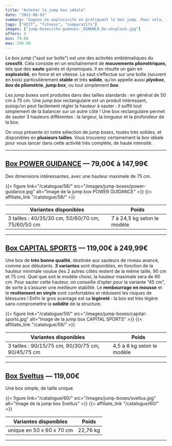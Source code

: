 ```yaml
---
title: "Acheter la jump box idéale"
date: "2022-08-03"
summary: "Gagnez en explosivité en pratiquant le box jump. Pour cela, il vous faut une box de pliométrie adaptée à vos objectifs."
tags: ["HIIT", "fitness", "comparatifs"]
images: ["jump-boxes/chu-gummies-_EGNbWLR_Do-unsplash.jpg"]
offers: 3
min: 79.00
max: 249.99
---
```

Le *box jump* (“saut sur boîte”) est une des activités emblématiques du
**crossfit**. Cela consiste en un enchaînement de **mouvements pliométriques**,
tels que des **sauts** gainés et dynamiques. Il en résulte un gain en
**explosivité**, en force et en vitesse. Le saut s’effectue sur une boîte
(souvent en bois) particulièrement **stable** et très **solide**, qu’on appelle
aussi ***plyobox***, ***box* de pliométrie**, ***jump box***, ou tout simplement ***box***.

Les *jump boxes* sont produites dans des tailles standards : en général
de 50 cm à 75 cm. Une *jump box* rectangulaire est un produit intéressant,
puisqu’on peut facilement régler la hauteur à sauter : il suffit tout
simplement de la balancer sur un autre côté !  Une box rectangulaire
permet de sauter 3 hauteurs différentes : la largeur, la longueur et
la profondeur de la box.

On vous présente ici notre sélection de *jump boxes*, toutes très solides,
et disponibles en **plusieurs tailles**. Vous trouverez certainement la *box*
idéale pour vous lancer dans cette activité très complète, de haute
intensité.

---
## [Box POWER GUIDANCE](/catalogue/58/) — 79,00€ à 147,99€

Des dimensions intéressantes, avec une hauteur maximale de 75 cm.

{{< figure link="/catalogue/58/" src="/images/jump-boxes/power-guidance.jpg" alt="Image de la jump box POWER GUIDANCE" >}}
{{< affiliate_link "/catalogue/58/" >}}

| Variantes disponibles                              |    Poids                     |
| -------                                            | --------------               |
| 3 tailles : 40/35/30 cm, 50/60/70 cm, 75/60/50 cm  | 7 à 24,5 kg selon le modèle  |
---
## [Box CAPITAL SPORTS](/catalogue/59/) — 119,00€ à 249,99€

Une box de **très bonne qualité**, destinée aux sauteurs de niveau avancé,
comme aux débutants. **3 variantes** sont disponibles, en fonction de la
hauteur minimale voulue (les 2 autres côtés restent de la même taille,
90 cm et 75 cm).
Quel que soit le modèle choisi, la hauteur maximale sera de 90 cm. Pour
sauter cette hauteur, on conseille d’opter pour la variante “45 cm”,
de sorte à s’assurer une meilleure stabilité. Le **rembourrage en mousse**
et le **revêtement en vinyle** sont confortables et réduisent les risques
de blessures ! Enfin le gros avantage est sa **légèreté** : la box est
très légère sans compromettre la **solidité** de la structure.


{{< figure link="/catalogue/59/" src="/images/jump-boxes/capital-sports.jpg" alt="Image de la jump box CAPITAL SPORTS" >}}
{{< affiliate_link "/catalogue/59/" >}}

| Variantes disponibles                              |    Poids                     |
| -------                                            | --------------               |
| 3 tailles : 90/15/75 cm, 90/30/75 cm, 90/45/75 cm  | 4,5 à 8 kg selon le modèle   |
---
## [Box Sveltus](/catalogue/60/) — 119,00€

Une box simple, de taille unique.

{{< figure link="/catalogue/60/" src="/images/jump-boxes/sveltus.jpg" alt="Image de la jump box Sveltus" >}}
{{< affiliate_link "/catalogue/60/" >}}

| Variantes disponibles      |    Poids         |
| -------                    | --------------   |
| unique en 50 x 60 x 70 cm  |  22,76 kg        |
---
